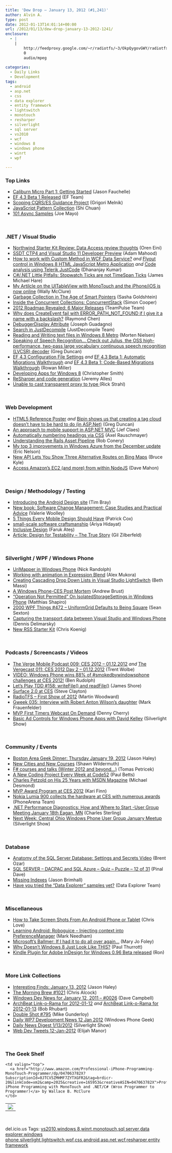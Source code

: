 ```yaml
---
title: 'Dew Drop – January 13, 2012 (#1,241)'
author: Alvin A.
type: post
date: 2012-01-13T14:01:14+00:00
url: /2012/01/13/dew-drop-january-13-2012-1241/
enclosure:
  - |
    |
        http://feedproxy.google.com/~r/radiotfs/~3/OkpQygovGWY/radiotfs_035.mp3
        0
        audio/mpeg
        
categories:
  - Daily Links
  - Development
tags:
  - android
  - asp.net
  - css
  - data explorer
  - entity framework
  - lightswitch
  - monotouch
  - resharper
  - silverlight
  - sql server
  - vs2010
  - wcf
  - windows 8
  - windows phone
  - winrt
  - wpf

---
```

### <a name="top"></a>Top Links

  * [Caliburn Micro Part 1: Getting Started][1] (Jason Fauchelle)
  * [EF 4.3 Beta 1 Released][2] (EF Team)
  * [Scoping CQRS/ES Guidance Project][3] (Grigori Melnik)
  * [JavaScript Pattern Collection][4] (Shi Chuan)
  * [101 Async Samples][5] (Joe Mayo)

&#160;

### <a name="dotnet"></a>.NET / Visual Studio

  * [Northwind Starter Kit Review: Data Access review thoughts][6] (Oren Eini)
  * [SSDT CTP4 and Visual Studio 11 Developer Preview][7] (Adam Mahood)
  * [How to work with Custom Method in WCF Data Service?][8] _and_ [Flyout control in Windows 8 HTML JavaScript Metro Application][9] _and_ [Code analysis using Telerik JustCode][10] (Dhananjay Kumar)
  * [C#/.NET Little Pitfalls: Stopwatch Ticks are not TimeSpan Ticks][11] (James Michael Hare)
  * [My Artilcle on the UITableView with MonoTouch and the iPhone/iOS is now online][12] (Wally McClure)
  * [Garbage Collection in The Age of Smart Pointers][13] (Sasha Goldshtein)
  * [Inside the Concurrent Collections: ConcurrentStack][14] (Simon Cooper)
  * [2012 Roadmap Revealed: 6 Major Releases][15] (TeamPulse Team)
  * [Why does CreateEvent fail with ERROR\_PATH\_NOT_FOUND if I give it a name with a backslash?][16] (Raymond Chen)
  * [DebuggerDisplay Attribute][17] (Joseph Guadagno)
  * [Search in JustDecompile][18] (JustDecompile Team)
  * [Reading and Writing text files in Windows 8 Metro][19] (Morten Nielsen)
  * [Speaking of Speech Recognition&#8230; Check out Julius, the OSS high-performance, two-pass large vocabulary continuous speech recognition (LVCSR) decoder][20] (Greg Duncan)
  * [EF 4.3 Configuration File Settings][21] _and_ [EF 4.3 Beta 1: Automatic Migrations Walkthrough][22] _and_ [EF 4.3 Beta 1: Code-Based Migrations Walkthrough][23] (Rowan Miller)
  * [Developing Apps for Windows 8][24] (Christopher Smith)
  * [ReSharper and code generation][25] (Jeremy Alles)
  * <a href="http://feedproxy.google.com/~r/RickStrahl/~3/skG-VegNXKM/Unable-to-cast-transparent-proxy-to-type-type" target="_blank">Unable to cast transparent proxy to type <type></a> (Rick Strahl)

&#160;

### <a name="web"></a>Web Development

  * [HTML5 Reference Poster][26] _and_ [Bipin shows us that creating a tag cloud doesn&#8217;t have to be hard to do (in ASP.Net)][27] (Greg Duncan)
  * [An approach to mobile support in ASP.NET MVC][28] (Jef Claes)
  * [Automatically numbering headings via CSS][29] (Axel Rauschmayer)
  * [Understanding the Rails Asset Pipeline][30] (Rob Conery)
  * [My top 3 improvements in Windows Azure from the December update][31] (Eric Nelson)
  * [New API Lets You Show Three Alternative Routes on Bing Maps][32] (Bruce Kyle)
  * [Access Amazon’s EC2 (and more) from within NodeJS][33] (Dave Mahon)

&#160;

### <a name="design"></a>Design / Methodology / Testing

  * [Introducing the Android Design site][34] (Tim Bray)
  * [New book: Software Change Management: Case Studies and Practical Advice][35] (Valerie Woolley)
  * [5 Things Every Mobile Design Should Have][36] (Patrick Cox)
  * [small-scale software craftsmanship][37] (Ariya Hidayat)
  * [Inclusive Design][38] (Faruk Ateş)
  * [Article: Design for Testability – The True Story][39] (Gil Zilberfeld)

&#160;

### <a name="silverlight"></a>Silverlight / WPF / Windows Phone

  * [UriMapper in Windows Phone][40] (Nick Randolph)
  * [Working with animation in Expression Blend][41] (Alex Mukora)
  * [Creating Cascading Drop Down Lists in Visual Studio LightSwitch][42] (Beth Massi)
  * [A Windows Phone-CES Post Mortem][43] (Andrew Brust)
  * [“Operation Not Permitted” On IsolatedStorageSettings in Windows Phone][44] (Matthias Shapiro)
  * <a href="http://wpf.2000things.com/2012/01/13/472-uniformgrid-defaults-to-being-square/" target="_blank">2000 WPF Things #472 – UniformGrid Defaults to Being Square</a> (Sean Sexton)
  * <a href="http://dennisdel.com/blog/capturing-the-transport-data-between-visual-studio-and-windows-phone" target="_blank">Capturing the transport data between Visual Studio and Windows Phone</a> (Dennis Delimarsky)
  * [New RSS Starter Kit][45] (Chris Koenig)

&#160;

### <a name="podcasts"></a>Podcasts / Screencasts / Videos

  * [The Verge Mobile Podcast 009: CES 2012 &#8211; 01.12.2012][46] _and_ [The Vergecast 011: CES 2012 Day 2 &#8211; 01.12.2012][47] (Trent Wolbe)
  * [VIDEO: Windows Phone wins 88% of #smokedbywindowsphone challenges at CES 2012!][48] (Ben Rudolph)
  * [Let&#8217;s Play TDD #158: writeFile() and readFile()][49] (James Shore)
  * [Surface 2.0 at CES][50] (Steve Clayton)
  * <a href="http://feedproxy.google.com/~r/radiotfs/~3/OkpQygovGWY/radiotfs_035.mp3" target="_blank">RadioTFS &#8211; First Show of 2012</a> (Martin Woodward)
  * [Gweek 035: Interview with Robert Anton Wilson&#8217;s daughter][51] (Mark Frauenfelder)
  * [MVP First Timers Webcast On Demand][52] (Denny Cherry)
  * <a href="http://feedproxy.google.com/~r/silverlightshow/~3/QBwzWerLNvg/Basic-Ad-Controls-for-Windows-Phone-Apps-with-David-Kelley.aspx" target="_blank">Basic Ad Controls for Windows Phone Apps with David Kelley</a> (Silverlight Show)

&#160;

### <a name="events"></a>Community / Events

  * [Boston Area Geek Dinner: Thursday January 19, 2012][53] (Jason Haley)
  * [New Cities and New Courses][54] (Shawn Wildermuth)
  * [F# courses and talks (Winter 2012 and beyond&#8230;)][55] (Tomas Petricek)
  * [A New Coding Project Every Week at Code52][56] (Paul Betts)
  * [Charles Petzold on His 25 Years with MSDN Magazine][57] (Michael Desmond)
  * [MVP Award Program at CES 2012][58] (Kari Finn)
  * [Nokia Lumia 900 collects the hardware at CES with numerous awards][59] (PhoneArena Team)
  * [.NET Performance Diagnostics: How and Where to Start -User Group Meeting January 18th Eagan, MN][60] (Charles Sterling)
  * <a href="http://feedproxy.google.com/~r/silverlightshow/~3/WcqnVy9WbJ8/Next-Week-Central-Ohio-Windows-Phone-User-Group-January-Meetup.aspx" target="_blank">Next Week: Central Ohio Windows Phone User Group January Meetup</a> (Silverlight Show)

&#160;

### <a name="sql"></a>Database

  * [Anatomy of the SQL Server Database: Settings and Secrets Video][61] (Brent Ozar)
  * [SQL SERVER – DACPAC and SQL Azure – Quiz – Puzzle – 12 of 31][62] (Pinal Dave)
  * [Missing Indexes][63] (Jason Brimhall)
  * [Have you tried the “Data Explorer” samples yet?][64] (Data Explorer Team)

&#160;

### <a name="misc"></a>Miscellaneous

  * [How to Take Screen Shots From An Android Phone or Tablet][65] (Chris Love)
  * [Learning Android: Roboguice – Injecting context into PreferenceManager][66] (Mark Needham)
  * [Microsoft&#8217;s Ballmer: If I had it to do all over again&#8230;][67] (Mary Jo Foley)
  * [Why Doesn&#8217;t Windows 8 Just Look Like THIS?][68] (Paul Thurrott)
  * [Kindle Plugin for Adobe InDesign for Windows 0.96 Beta released][69] (Ron)

&#160;

### <a name="links"></a>More Link Collections

  * [Interesting Finds: January 13, 2012][70] (Jason Haley)
  * [The Morning Brew #1021][71] (Chris Alcock)
  * [Windows Dev News for January 12, 2011 &#8211; #0026][72] (Dave Campbell)
  * [ArchBeat Link-o-Rama for 2012-01-12][73] _and_&#160;<a href="http://feedproxy.google.com/~r/brhubartOTN/~3/4K69AacVStw/archbeat_link_o_rama_for59" target="_blank">ArchBeat Link-o-Rama for 2012-01-13</a> (Bob Rhubart)
  * [Double Shot #795][74] (Mike Gunderloy)
  * [Daily WP7 Development News 12 Jan 2012][75] (Windows Phone Geek)
  * <a href="http://feedproxy.google.com/~r/silverlightshow/~3/O4BzRjHp27M/Daily-News-Digest-1-13-2012.aspx" target="_blank">Daily News Digest 1/13/2012</a> (Silverlight Show)
  * <a href="http://webdevtweets.blogspot.com/2012/01/12-jan-2012.html" target="_blank">Web Dev Tweets 12-Jan-2012</a> (Elijah Manor)

&#160;

### <a name="shelf"></a>The Geek Shelf

<table border="0" cellspacing="0" cellpadding="0">
  <tr>
    <td>
      <img data-recalc-dims="1" decoding="async" src="https://i0.wp.com/ecx.images-amazon.com/images/I/51CgpzU7PDL._SL160_.jpg?w=660" />
    </td>
    
    <td valign="top">
      <a href="http://www.amazon.com/Professional-iPhone-Programming-MonoTouch-Programmer/dp/047063782X?SubscriptionId=0JTCV5ZMHMF7ZYTXGFR2&tag=brdicr-20&linkCode=xm2&camp=2025&creative=165953&creativeASIN=047063782X">Professional iPhone Programming with MonoTouch and .NET/C# (Wrox Programmer to Programmer)</a> by Wallace B. McClure
    </td>
  </tr>
</table>

&#160;

<div style="padding-bottom: 0px; margin: 0px; padding-left: 0px; padding-right: 0px; display: inline; float: none; padding-top: 0px" id="scid:0767317B-992E-4b12-91E0-4F059A8CECA8:e3b869ba-70a7-4a92-83ce-54f0507f7da5" class="wlWriterEditableSmartContent">
  del.icio.us Tags: <a href="http://del.icio.us/popular/vs2010" rel="tag">vs2010</a>,<a href="http://del.icio.us/popular/windows+8" rel="tag">windows 8</a>,<a href="http://del.icio.us/popular/winrt" rel="tag">winrt</a>,<a href="http://del.icio.us/popular/monotouch" rel="tag">monotouch</a>,<a href="http://del.icio.us/popular/sql+server" rel="tag">sql server</a>,<a href="http://del.icio.us/popular/data+explorer" rel="tag">data explorer</a>,<a href="http://del.icio.us/popular/windows+phone" rel="tag">windows phone</a>,<a href="http://del.icio.us/popular/silverlight" rel="tag">silverlight</a>,<a href="http://del.icio.us/popular/lightswitch" rel="tag">lightswitch</a>,<a href="http://del.icio.us/popular/wpf" rel="tag">wpf</a>,<a href="http://del.icio.us/popular/css" rel="tag">css</a>,<a href="http://del.icio.us/popular/android" rel="tag">android</a>,<a href="http://del.icio.us/popular/asp.net" rel="tag">asp.net</a>,<a href="http://del.icio.us/popular/wcf" rel="tag">wcf</a>,<a href="http://del.icio.us/popular/resharper" rel="tag">resharper</a>,<a href="http://del.icio.us/popular/entity+framework" rel="tag">entity framework</a>
</div>

 [1]: http://www.mindscapehq.com/blog/index.php/2012/01/12/caliburn-micro-part-1-getting-started/
 [2]: http://blogs.msdn.com/b/adonet/archive/2012/01/12/ef-4-3-beta-1-released.aspx
 [3]: http://blogs.msdn.com/b/agile/archive/2012/01/12/scoping-cqrs-es-guidance-project.aspx
 [4]: http://feedproxy.google.com/~r/highub-blog/~3/tIMn-3Ly8VY/
 [5]: http://geekswithblogs.net/WinAZ/archive/2012/01/12/101-async-samples.aspx
 [6]: http://feedproxy.google.com/~r/AyendeRahien/~3/nmaGayAG1Hg/northwind-starter-kit-review-data-access-review-thoughts
 [7]: http://feedproxy.google.com/~r/ssdtblog/~3/MAUlt7EpAY8/ssdt-ctp4-and-visual-studio-11-developer-preview.aspx
 [8]: http://debugmode.net/2012/01/13/how-to-work-with-custom-method-in-wcf-data-service/
 [9]: http://debugmode.net/2012/01/12/flyout-control-in-windows-8-html-javascript-metro-application/
 [10]: http://debugmode.net/2012/01/13/code-analysis-using-telerik-justcode/
 [11]: http://feedproxy.google.com/~r/BlackRabbitCoder/~3/PGzsdYj9_tI/c.net-little-pitfalls-stopwatch-ticks-are-not-timespan-ticks.aspx
 [12]: http://morewally.com/cs/blogs/wallym/archive/2012/01/12/my-artilcle-on-the-uitableview-with-monotouch-and-the-iphone-ios-is-now-online.aspx
 [13]: http://blogs.microsoft.co.il/blogs/sasha/archive/2012/01/12/garbage-collection-in-the-age-of-smart-pointers.aspx
 [14]: http://geekswithblogs.net/simonc/archive/2012/01/12/inside-the-concurrent-collections-concurrentstack.aspx
 [15]: http://feedproxy.google.com/~r/TeamPulse/~3/zxMtoE4Ll6c/2012-roadmap-revealed-6-major-releases.aspx
 [16]: http://blogs.msdn.com/b/oldnewthing/archive/2012/01/12/10255744.aspx
 [17]: http://www.josephguadagno.net/post.aspx?id=a420932e-458e-4ad1-be7f-5a1eddc75c53
 [18]: http://feedproxy.google.com/~r/Telerik/~3/lL7A9WEhD6c/search-in-justdecompile.aspx
 [19]: http://www.sharpgis.net/post.aspx?id=40695696-3683-4fe6-a09e-3c75ba454d6c
 [20]: http://coolthingoftheday.blogspot.com/2012/01/speaking-of-speech-recognition-check.html
 [21]: http://blogs.msdn.com/b/adonet/archive/2012/01/12/ef-4-3-configuration-file-settings.aspx
 [22]: http://blogs.msdn.com/b/adonet/archive/2012/01/12/ef-4-3-beta-1-automatic-migrations-walkthrough.aspx
 [23]: http://blogs.msdn.com/b/adonet/archive/2012/01/12/ef-4-3-beta-1-code-based-migrations-walkthrough.aspx
 [24]: http://feeds.dzone.com/~r/zones/dotnet/~3/r4UJVNh5aoQ/developing-apps-windows-8
 [25]: http://www.japf.fr/2012/01/resharper-and-code-generation/
 [26]: http://coolthingoftheday.blogspot.com/2012/01/html5-reference-poster.html
 [27]: http://coolthingoftheday.blogspot.com/2012/01/bipin-shows-us-that-creating-tag-cloud.html
 [28]: http://feedproxy.google.com/~r/DiaryOfAnetDeveloperByJefClaes/~3/Mu8cMaueYXA/approach-to-mobile-support-in-aspnet.html
 [29]: http://feeds.dzone.com/~r/zones/css/~3/e7snun9qhvw/automatically-numbering
 [30]: http://feedproxy.google.com/~r/wekeroad/EeKc/~3/0iUe-v11f44/
 [31]: http://feedproxy.google.com/~r/IUpdateable/~3/LCHannx3Gcg/
 [32]: http://blogs.msdn.com/b/usisvde/archive/2012/01/12/new-api-lets-you-show-three-alternative-routes-on-bing-maps.aspx
 [33]: http://feedproxy.google.com/~r/AjaxBestiary/~3/FRnJwNlAzPQ/
 [34]: http://feedproxy.google.com/~r/blogspot/hsDu/~3/iHQNI_dgb2w/introducing-android-design-site.html
 [35]: http://blogs.msdn.com/b/microsoft_press/archive/2012/01/12/new-book-software-change-management-case-studies-and-practical-advice.aspx
 [36]: http://tympanus.net/codrops/2012/01/12/5-things-every-mobile-design-should-have/
 [37]: http://ariya.ofilabs.com/2012/01/small-scale-software-craftsmanship.html?utm_source=rss&utm_medium=rss&utm_campaign=small-scale-software-craftsmanship
 [38]: http://www.smashingmagazine.com/2012/01/12/inclusive-design/
 [39]: http://www.infoq.com/articles/Testability
 [40]: http://visualstudiomagazine.com/articles/2012/01/12/urimapper-in-windows-phone.aspx
 [41]: http://expressioniq.com/?p=3512
 [42]: http://blogs.msdn.com/b/bethmassi/archive/2012/01/12/creating-cascading-drop-down-lists-in-visual-studio-lightswitch.aspx
 [43]: http://geekswithblogs.net/andrewbrust/archive/2012/01/12/a-windows-phone-ces-post-mortem.aspx
 [44]: http://www.designersilverlight.com/2012/01/12/operation-not-permitted-on-isolatedstoragesettings-in-windows-phone/
 [45]: http://feedproxy.google.com/~r/ChrisKoenig/~3/bg05GT49nMU/
 [46]: http://www.theverge.com/2012/1/12/2701820/the-verge-mobile-podcast-009-ces-2012-01-12-2012
 [47]: http://www.theverge.com/ces/2012/1/12/2702728/the-vergecast-011-ces-2012-day-2-01-12-2012
 [48]: http://windowsteamblog.com/windows_phone/b/windowsphone/archive/2012/01/12/video-windows-phone-wins-88-of-smokedbywindowsphone-challenges-at-ces-2012.aspx
 [49]: http://jamesshore.com/Blog/Lets-Play/Episode-158.html
 [50]: http://blogs.technet.com/b/next/archive/2012/01/12/surface-2-0-at-ces.aspx
 [51]: http://gweek.net/
 [52]: http://feedproxy.google.com/~r/sqlserverpedia/~3/RnqdQtwEGJQ/
 [53]: http://jasonhaley.com/blog/post.aspx?id=c202589c-9b72-4069-acc2-095c38336b29
 [54]: http://wildermuth.com/2012/01/12/New_Cities_and_New_Courses
 [55]: http://tomasp.net/blog/fsharp-talks-courses-2012a.aspx
 [56]: https://github.com/blog/1024-a-new-coding-project-every-week-at-code52
 [57]: http://blogs.msdn.com/b/msdnmagazine/archive/2012/01/12/10256132.aspx
 [58]: http://blogs.msdn.com/b/mvpawardprogram/archive/2012/01/12/mvp-award-program-at-ces-2012.aspx
 [59]: http://feedproxy.google.com/~r/phonearena/ySoL/~3/fX0-mpHDOtI/Nokia-Lumia-900-collects-the-hardware-at-CES-with-numerous-awards_id25836
 [60]: http://blogs.msdn.com/b/visualstudioalm/archive/2012/01/12/net-performance-diagnostics-how-and-where-to-start-user-group-meeting-january-18th-eagan-mn.aspx
 [61]: http://feedproxy.google.com/~r/BrentOzar-SqlServerDba/~3/YuEXF35Q_5s/
 [62]: http://blog.sqlauthority.com/2012/01/13/sql-server-dacpac-and-sql-azure-quiz-puzzle-12-of-31/
 [63]: http://feedproxy.google.com/~r/sqlserverpedia/~3/U7wphaD9iBc/
 [64]: http://blogs.msdn.com/b/dataexplorer/archive/2012/01/12/have-you-tried-the-data-explorer-samples-yet.aspx
 [65]: http://professionalaspnet.com/archive/2012/01/12/How-to-Take-Screen-Shots-From-An-Android-Phone-or-Tablet.aspx
 [66]: http://feedproxy.google.com/~r/MarkNeedham/~3/l7HmU9PTh5A/
 [67]: http://www.zdnet.com/blog/microsoft/microsofts-ballmer-if-i-had-it-to-do-all-over-again/11644
 [68]: http://www.winsupersite.com/blog/supersite-blog-39/windows8/doesnt-windows-8-141886
 [69]: http://feedproxy.google.com/~r/winbetadotorg/~3/drJzNPYk4To/kindle-plugin-adobe-indesign-windows-096-beta-released
 [70]: http://jasonhaley.com/blog/post.aspx?id=702052da-8a59-41d7-8420-b558ae76afd2
 [71]: http://feedproxy.google.com/~r/ReflectivePerspective/~3/ZQQw5skvPBc/
 [72]: http://www.windowsdevnews.com/Blogs.aspx?ID=44
 [73]: http://feedproxy.google.com/~r/brhubartOTN/~3/BQv01PkuXsk/archbeat_link_o_rama_for58
 [74]: http://afreshcup.com/home/2012/1/13/double-shot-795.html
 [75]: http://feedproxy.google.com/~r/Windowsphonegeek/~3/nrsW-LIbKvY/daily-wp7-development-news-12-jan-2012